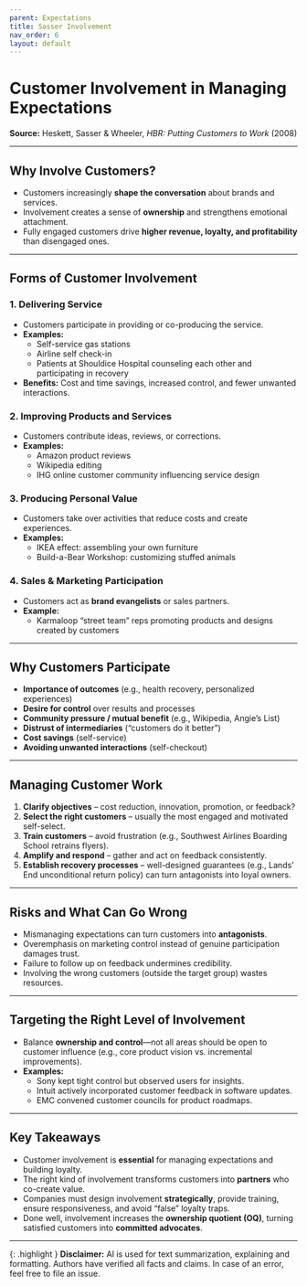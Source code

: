 ```yaml
---
parent: Expectations
title: Sasser Involvement
nav_order: 6
layout: default
---
```


# Customer Involvement in Managing Expectations

**Source:** Heskett, Sasser & Wheeler, _HBR: Putting Customers to Work_ (2008)

---

## Why Involve Customers?

- Customers increasingly **shape the conversation** about brands and services.
- Involvement creates a sense of **ownership** and strengthens emotional attachment.
- Fully engaged customers drive **higher revenue, loyalty, and profitability** than disengaged ones.

---

## Forms of Customer Involvement

### 1. **Delivering Service**

- Customers participate in providing or co-producing the service.
- **Examples:**  
  - Self-service gas stations  
  - Airline self check-in  
  - Patients at Shouldice Hospital counseling each other and participating in recovery
- **Benefits:** Cost and time savings, increased control, and fewer unwanted interactions.

### 2. **Improving Products and Services**

- Customers contribute ideas, reviews, or corrections.
- **Examples:**  
  - Amazon product reviews  
  - Wikipedia editing  
  - IHG online customer community influencing service design

### 3. **Producing Personal Value**

- Customers take over activities that reduce costs and create experiences.
- **Examples:**  
  - IKEA effect: assembling your own furniture  
  - Build-a-Bear Workshop: customizing stuffed animals

### 4. **Sales & Marketing Participation**

- Customers act as **brand evangelists** or sales partners.
- **Example:**  
  - Karmaloop “street team” reps promoting products and designs created by customers

---

## Why Customers Participate

- **Importance of outcomes** (e.g., health recovery, personalized experiences)
- **Desire for control** over results and processes
- **Community pressure / mutual benefit** (e.g., Wikipedia, Angie’s List)
- **Distrust of intermediaries** (“customers do it better”)
- **Cost savings** (self-service)
- **Avoiding unwanted interactions** (self-checkout)

---

## Managing Customer Work

1. **Clarify objectives** – cost reduction, innovation, promotion, or feedback?
2. **Select the right customers** – usually the most engaged and motivated self-select.
3. **Train customers** – avoid frustration (e.g., Southwest Airlines Boarding School retrains flyers).
4. **Amplify and respond** – gather and act on feedback consistently.
5. **Establish recovery processes** – well-designed guarantees (e.g., Lands’ End unconditional return policy) can turn antagonists into loyal owners.

---

## Risks and What Can Go Wrong

- Mismanaging expectations can turn customers into **antagonists**.
- Overemphasis on marketing control instead of genuine participation damages trust.
- Failure to follow up on feedback undermines credibility.
- Involving the wrong customers (outside the target group) wastes resources.

---

## Targeting the Right Level of Involvement

- Balance **ownership and control**—not all areas should be open to customer influence (e.g., core product vision vs. incremental improvements).
- **Examples:**  
  - Sony kept tight control but observed users for insights.  
  - Intuit actively incorporated customer feedback in software updates.  
  - EMC convened customer councils for product roadmaps.

---

## Key Takeaways

- Customer involvement is **essential** for managing expectations and building loyalty.
- The right kind of involvement transforms customers into **partners** who co-create value.
- Companies must design involvement **strategically**, provide training, ensure responsiveness, and avoid “false” loyalty traps.
- Done well, involvement increases the **ownership quotient (OQ)**, turning satisfied customers into **committed advocates**.

---

{: .highlight }
**Disclaimer:** AI is used for text summarization, explaining and formatting. Authors have verified all facts and claims. In case of an error, feel free to file an issue.
